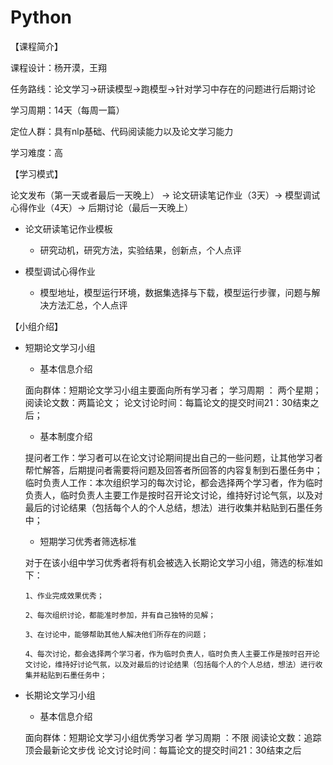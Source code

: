 # Python

【课程简介】

课程设计：杨开漠，王翔

任务路线：论文学习->研读模型->跑模型->针对学习中存在的问题进行后期讨论

学习周期：14天（每周一篇）

定位人群：具有nlp基础、代码阅读能力以及论文学习能力

学习难度：高

【学习模式】

论文发布（第一天或者最后一天晚上） -> 论文研读笔记作业（3天）-> 模型调试心得作业（4天）-> 后期讨论（最后一天晚上）

* 论文研读笔记作业模板
    * 研究动机，研究方法，实验结果，创新点，个人点评

* 模型调试心得作业
    * 模型地址，模型运行环境，数据集选择与下载，模型运行步骤，问题与解决方法汇总，个人点评
    
【小组介绍】
* 短期论文学习小组
    - 基本信息介绍
     
     面向群体：短期论文学习小组主要面向所有学习者；
     学习周期 ：  两个星期；
     阅读论文数：两篇论文；
     论文讨论时间：每篇论文的提交时间21：30结束之后；
     
    - 基本制度介绍
 
     提问者工作：学习者可以在论文讨论期间提出自己的一些问题，让其他学习者帮忙解答，后期提问者需要将问题及回答者所回答的内容复制到石墨任务中；
     临时负责人工作：本次组织学习的每次讨论，都会选择两个学习者，作为临时负责人，临时负责人主要工作是按时召开论文讨论，维持好讨论气氛，以及对最后的讨论结果（包括每个人的个人总结，想法）进行收集并粘贴到石墨任务中；
 
    - 短期学习优秀者筛选标准
 
     对于在该小组中学习优秀者将有机会被选入长期论文学习小组，筛选的标准如下：
     

      1、作业完成效果优秀；
          
      2、每次组织讨论，都能准时参加，并有自己独特的见解；
      
      3、在讨论中，能够帮助其他人解决他们所存在的问题；
      
      4、每次讨论，都会选择两个学习者，作为临时负责人，临时负责人主要工作是按时召开论文讨论，维持好讨论气氛，以及对最后的讨论结果（包括每个人的个人总结，想法）进行收集并粘贴到石墨任务中；

     
- 长期论文学习小组
    - 基本信息介绍
 
     面向群体：短期论文学习小组优秀学习者
     学习周期 ：不限
     阅读论文数：追踪顶会最新论文步伐
     论文讨论时间：每篇论文的提交时间21：30结束之后